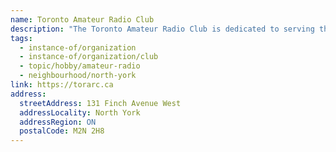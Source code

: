 ```yaml
---
name: Toronto Amateur Radio Club
description: "The Toronto Amateur Radio Club is dedicated to serving the Amateur Radio (HAM) community and the general public in Toronto and throughout the GTA. Members volunteer their time and enthusiasm at community events and participate in simulation exercises, providing valuable experience in preparing for emergency communication needs in the Greater Toronto Area."
tags:
  - instance-of/organization
  - instance-of/organization/club
  - topic/hobby/amateur-radio
  - neighbourhood/north-york
link: https://torarc.ca
address:
  streetAddress: 131 Finch Avenue West
  addressLocality: North York
  addressRegion: ON
  postalCode: M2N 2H8
---
```

